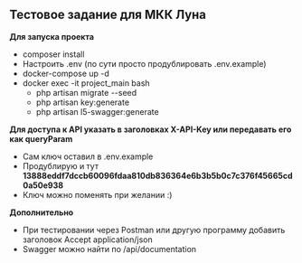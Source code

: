 ## Тестовое задание для МКК Луна

**Для запуска проекта**
- composer install
- Настроить .env (по сути просто продублировать .env.example)
- docker-compose up -d
- docker exec -it project_main bash
    - php artisan migrate --seed
    - php artisan key:generate
    - php artisan l5-swagger:generate

**Для доступа к API указать в заголовках X-API-Key или передавать его как queryParam**
- Сам ключ оставил в .env.example
- Продублирую и тут **13888eddf7dccb60096fdaa810db836364e6b3b5b0c7c376f45665cd0a50e938**
- Ключ можно поменять при желании :)

**Дополнительно**
- При тестировании через Postman или другую программу добавить заголовок Accept application/json
- Swagger можно найти по /api/documentation
